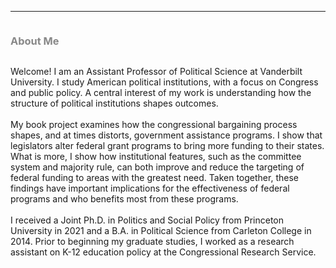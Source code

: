 <hr>
<div class="row">
  <div class="column left" style="color:#888"> <h3>About Me</h3> </div>
  <div class="column right"> <p> Welcome! I am an Assistant Professor of Political Science at Vanderbilt University. I study American political institutions, with a focus on Congress and public policy. A central interest of my work is understanding how the structure of political institutions shapes outcomes.<br> <br>My book project examines how the congressional bargaining process shapes, and at times distorts, government assistance programs. I show that legislators alter federal grant programs to bring more funding to their states. What is more, I show how institutional features, such as the committee system and majority rule, can both improve and reduce the targeting of federal funding to areas with the greatest need. Taken together, these findings have important implications for the effectiveness of federal programs and who benefits most from these programs.<br> <br>I received a Joint Ph.D. in Politics and Social Policy from Princeton University in 2021 and a B.A. in Political Science from Carleton College in 2014. Prior to beginning my graduate studies, I worked as a research assistant on K-12 education policy at the Congressional Research Service.</p> </div>
</div>

